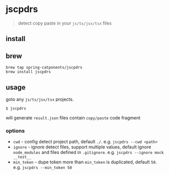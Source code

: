 # jscpdrs
> detect copy paste in your `js/ts/jsx/tsx` files

## install

## brew
```console
brew tap spring-catponents/jscpdrs
brew install jscpdrs
```

## usage

goto any `js/ts/jsx/tsx` projects.

```console
$ jscpdrs
```

will generate `result.json` files contain `copy/paste` code fragment

### options

- `cwd` - config detect project path, default `./`. e.g. `jscpdrs --cwd <path>`
- `ignore` - ignore detect files, support multiple values, default ignore `node_modules` and files defined in `.gitignore`. e.g. `jscpdrs --ignore mock __test__`
- `min_token` - dupe token more than `min_token` is duplicated, default `50`. e.g. `jscpdrs --min_token 50`